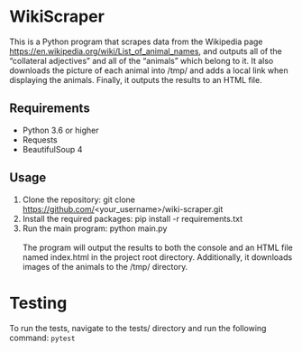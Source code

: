 
# WikiScraper
This is a Python program that scrapes data from the Wikipedia page https://en.wikipedia.org/wiki/List_of_animal_names, and outputs all of the “collateral adjectives” and all of the “animals” which belong to it. It also downloads the picture of each animal into /tmp/ and adds a local link when displaying the animals. Finally, it outputs the results to an HTML file.

## Requirements
* Python 3.6 or higher <br>
* Requests <br>
* BeautifulSoup 4

## Usage
1. Clone the repository: git clone https://github.com/<your_username>/wiki-scraper.git
2. Install the required packages: pip install -r requirements.txt
3. Run the main program: python main.py <br><br>
The program will output the results to both the console and an HTML file named index.html in the project root directory. Additionally, it downloads images of the animals to the /tmp/ directory.

# Testing
To run the tests, navigate to the tests/ directory and run the following command:
``` pytest ```
